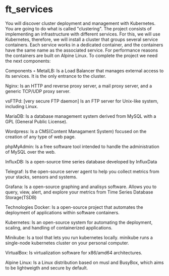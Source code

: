 # ft_services
You will discover cluster deployment and management with Kubernetes. You are going to do what is called "clustering". The project consists of implementing an infrastructure with different services. For this, we will use Kubernetes, therefore, we will install a cluster that groups several service containers. Each service works in a dedicated container, and the containers have the same name as the associated service. For performance reasons the containers are built on Alpine Linux. To complete the project we need the next components:

Components
◦ MetalLB: Is a Load Balancer that manages external access to its services. It is the only entrance to the cluster.

Nginx: Is an HTTP and reverse proxy server, a mail proxy server, and a generic TCP/UDP proxy server.

vsFTPd: [very secure FTP daemon] Is an FTP server for Unix-like system, including Linux.

MariaDB: Is a database management system derived from MySQL with a GPL (General Public License).

Wordpress: Is a CMS(Content Managament System) focused on the creation of any type of web page.

phpMyAdmin: Is a free software tool intended to handle the administration of MySQL over the web.

InfluxDB: Is a open-source time series database developed by InfluxData

Telegraf: Is the open-source server agent to help you collect metrics from your stacks, sensors and systems.

Grafana: Is a open-source graphing and analisys software. Allows you to query, view, alert, and explore your metrics from Time Series Database Storage(TSDB)

Technologies
Docker: Is a open-source project that automates the deployment of applications within software containers.

Kubernetes: Is an open-source system for automating the deployment, scaling, and handling of containerized applications.

Minikube: Is a tool that lets you run kubernetes locally. minikube runs a single-node kubernetes cluster on your personal computer.

VirtualBox: Is virtualization software for x86/amd64 architectures.

Alpine Linux: Is a Linux distribution based on musl and BusyBox, which aims to be lightweigth and secure by default.
